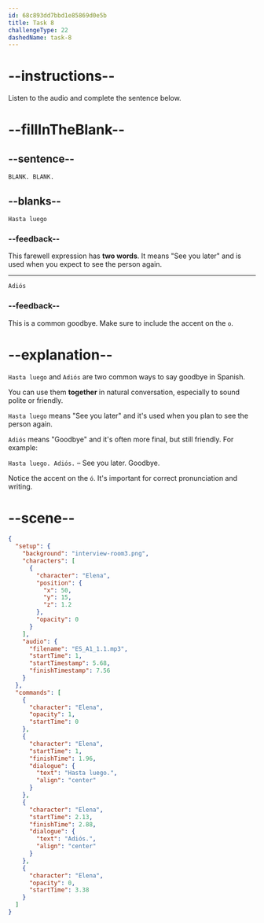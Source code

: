 ```yaml
---
id: 68c893dd7bbd1e85869d0e5b
title: Task 8
challengeType: 22
dashedName: task-8
---
```

<!-- (Audio) Elena: Hasta luego. Adiós. -->

# --instructions--

Listen to the audio and complete the sentence below.

# --fillInTheBlank--

## --sentence--

`BLANK. BLANK.`

## --blanks--

`Hasta luego`

### --feedback--

This farewell expression has **two words**. It means "See you later" and is used when you expect to see the person again.

---

`Adiós`

### --feedback--

This is a common goodbye. Make sure to include the accent on the `o`.

# --explanation--

`Hasta luego` and `Adiós` are two common ways to say goodbye in Spanish.  

You can use them **together** in natural conversation, especially to sound polite or friendly.

`Hasta luego` means "See you later" and it's used when you plan to see the person again.

`Adiós` means "Goodbye" and it's often more final, but still friendly. For example:  

`Hasta luego. Adiós.` – See you later. Goodbye.

Notice the accent on the `ó`. It's important for correct pronunciation and writing.

# --scene--

```json
{
  "setup": {
    "background": "interview-room3.png",
    "characters": [
      {
        "character": "Elena",
        "position": {
          "x": 50,
          "y": 15,
          "z": 1.2
        },
        "opacity": 0
      }
    ],
    "audio": {
      "filename": "ES_A1_1.1.mp3",
      "startTime": 1,
      "startTimestamp": 5.68,
      "finishTimestamp": 7.56
    }
  },
  "commands": [
    {
      "character": "Elena",
      "opacity": 1,
      "startTime": 0
    },
    {
      "character": "Elena",
      "startTime": 1,
      "finishTime": 1.96,
      "dialogue": {
        "text": "Hasta luego.",
        "align": "center"
      }
    },
    {
      "character": "Elena",
      "startTime": 2.13,
      "finishTime": 2.88,
      "dialogue": {
        "text": "Adiós.",
        "align": "center"
      }
    },
    {
      "character": "Elena",
      "opacity": 0,
      "startTime": 3.38
    }
  ]
}
```
